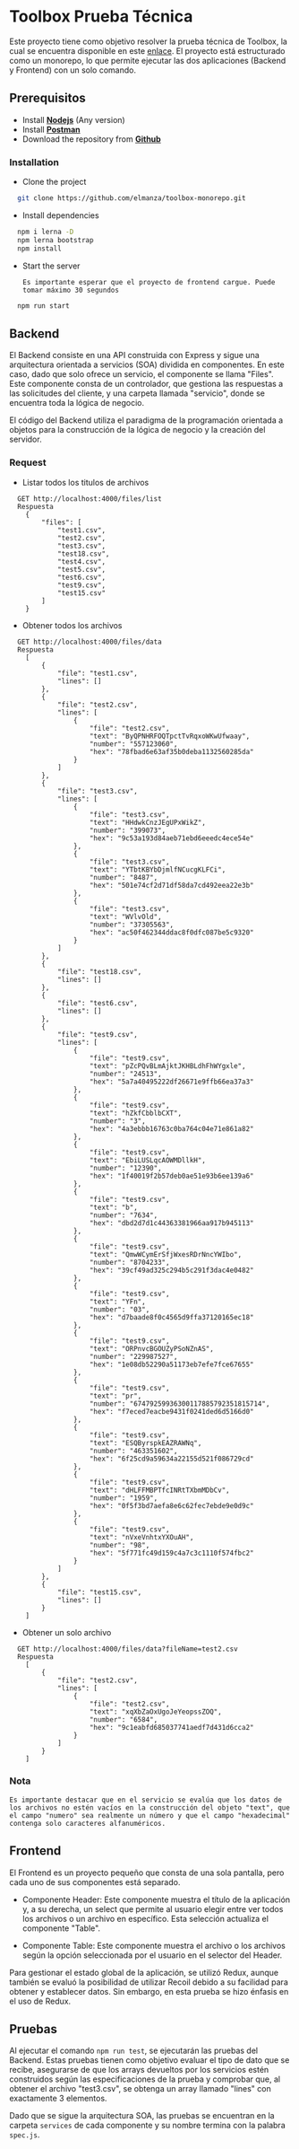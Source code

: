 # Toolbox Prueba Técnica

Este proyecto tiene como objetivo resolver la prueba técnica de Toolbox, la cual se encuentra disponible en este [enlace](https://tbxnet.applytojob.com/questionnaire/5fb6954bc1c6f/prospect_20230510203136_VO4AIUH7RSTLQ5R2/projob_20230510203136_9FLMWDOF2UX4Z2F3). El proyecto está estructurado como un monorepo, lo que permite ejecutar las dos aplicaciones (Backend y Frontend) con un solo comando.

## Prerequisitos

- Install [**Nodejs**](https://nodejs.org/en/) (Any version)
- Install [**Postman**](https://www.postman.com/)
- Download the repository from [**Github**](https://github.com/elmanza/toolbox-monorepo)

### Installation

- Clone the project

```bash
  git clone https://github.com/elmanza/toolbox-monorepo.git
```

- Install dependencies

```bash
  npm i lerna -D
  npm lerna bootstrap
  npm install
```

- Start the server

  `Es importante esperar que el proyecto de frontend cargue. Puede tomar máximo 30 segundos`

```bash
  npm run start
```

## Backend

El Backend consiste en una API construida con Express y sigue una arquitectura orientada a servicios (SOA) dividida en componentes. En este caso, dado que solo ofrece un servicio, el componente se llama "Files". Este componente consta de un controlador, que gestiona las respuestas a las solicitudes del cliente, y una carpeta llamada "servicio", donde se encuentra toda la lógica de negocio.

El código del Backend utiliza el paradigma de la programación orientada a objetos para la construcción de la lógica de negocio y la creación del servidor.

### Request

- Listar todos los titulos de archivos

```http
  GET http://localhost:4000/files/list
  Respuesta
    {
        "files": [
            "test1.csv",
            "test2.csv",
            "test3.csv",
            "test18.csv",
            "test4.csv",
            "test5.csv",
            "test6.csv",
            "test9.csv",
            "test15.csv"
        ]
    }
```

- Obtener todos los archivos

```http
  GET http://localhost:4000/files/data
  Respuesta
    [
        {
            "file": "test1.csv",
            "lines": []
        },
        {
            "file": "test2.csv",
            "lines": [
                {
                    "file": "test2.csv",
                    "text": "ByQPNHRFOQTpctTvRqxoWKwUfwaay",
                    "number": "557123060",
                    "hex": "78fbad6e63af35b0deba1132560285da"
                }
            ]
        },
        {
            "file": "test3.csv",
            "lines": [
                {
                    "file": "test3.csv",
                    "text": "HHdwkCnzJEgUPxWikZ",
                    "number": "399073",
                    "hex": "9c53a193d84aeb71ebd6eeedc4ece54e"
                },
                {
                    "file": "test3.csv",
                    "text": "YTbtKBYbDjmlfNCucgKLFCi",
                    "number": "8487",
                    "hex": "501e74cf2d71df58da7cd492eea22e3b"
                },
                {
                    "file": "test3.csv",
                    "text": "WVlvOld",
                    "number": "37305563",
                    "hex": "ac50f462344ddac8f0dfc087be5c9320"
                }
            ]
        },
        {
            "file": "test18.csv",
            "lines": []
        },
        {
            "file": "test6.csv",
            "lines": []
        },
        {
            "file": "test9.csv",
            "lines": [
                {
                    "file": "test9.csv",
                    "text": "pZcPQvBLmAjktJKHBLdhFhWYgxle",
                    "number": "24513",
                    "hex": "5a7a40495222df26671e9ffb66ea37a3"
                },
                {
                    "file": "test9.csv",
                    "text": "hZkfCbblbCXT",
                    "number": "3",
                    "hex": "4a3ebbb16763c0ba764c04e71e861a82"
                },
                {
                    "file": "test9.csv",
                    "text": "EbiLUSLqcAOWMDllkH",
                    "number": "12390",
                    "hex": "1f40019f2b57deb0ae51e93b6ee139a6"
                },
                {
                    "file": "test9.csv",
                    "text": "b",
                    "number": "7634",
                    "hex": "dbd2d7d1c44363381966aa917b945113"
                },
                {
                    "file": "test9.csv",
                    "text": "QmwWCymErSfjWxesRDrNncYWIbo",
                    "number": "8704233",
                    "hex": "39cf49ad325c294b5c291f3dac4e0482"
                },
                {
                    "file": "test9.csv",
                    "text": "YFn",
                    "number": "03",
                    "hex": "d7baade8f0c4565d9ffa37120165ec18"
                },
                {
                    "file": "test9.csv",
                    "text": "ORPnvcBGOUZyPSoNZnAS",
                    "number": "229987527",
                    "hex": "1e08db52290a51173eb7efe7fce67655"
                },
                {
                    "file": "test9.csv",
                    "text": "pr",
                    "number": "67479259936300117885792351815714",
                    "hex": "f7eced7eacbe9431f0241ded6d5166d0"
                },
                {
                    "file": "test9.csv",
                    "text": "ESQByrspkEAZRAWNq",
                    "number": "463351602",
                    "hex": "6f25cd9a59634a22155d521f086729cd"
                },
                {
                    "file": "test9.csv",
                    "text": "dHLFFMBPTfcINRtTXbmMDbCv",
                    "number": "1959",
                    "hex": "0f5f3bd7aefa8e6c62fec7ebde9e0d9c"
                },
                {
                    "file": "test9.csv",
                    "text": "nVxeVnhtxYXOuAH",
                    "number": "98",
                    "hex": "5f771fc49d159c4a7c3c1110f574fbc2"
                }
            ]
        },
        {
            "file": "test15.csv",
            "lines": []
        }
    ]
```

- Obtener un solo archivo

```http
  GET http://localhost:4000/files/data?fileName=test2.csv
  Respuesta
    [
        {
            "file": "test2.csv",
            "lines": [
                {
                    "file": "test2.csv",
                    "text": "xqXbZaOxUgoJeYeopssZOQ",
                    "number": "6584",
                    "hex": "9c1eabfd685037741aedf7d431d6cca2"
                }
            ]
        }
    ]
```

### Nota

`Es importante destacar que en el servicio se evalúa que los datos de los archivos no estén vacíos en la construcción del objeto "text", que el campo "numero" sea realmente un número y que el campo "hexadecimal" contenga solo caracteres alfanuméricos.`

## Frontend

El Frontend es un proyecto pequeño que consta de una sola pantalla, pero cada uno de sus componentes está separado.

- Componente Header: Este componente muestra el título de la aplicación y, a su derecha, un select que permite al usuario elegir entre ver todos los archivos o un archivo en específico. Esta selección actualiza el componente "Table".

- Componente Table: Este componente muestra el archivo o los archivos según la opción seleccionada por el usuario en el selector del Header.

Para gestionar el estado global de la aplicación, se utilizó Redux, aunque también se evaluó la posibilidad de utilizar Recoil debido a su facilidad para obtener y establecer datos. Sin embargo, en esta prueba se hizo énfasis en el uso de Redux.

## Pruebas

Al ejecutar el comando `npm run test`, se ejecutarán las pruebas del Backend. Estas pruebas tienen como objetivo evaluar el tipo de dato que se recibe, asegurarse de que los arrays devueltos por los servicios estén construidos según las especificaciones de la prueba y comprobar que, al obtener el archivo "test3.csv", se obtenga un array llamado "lines" con exactamente 3 elementos.

Dado que se sigue la arquitectura SOA, las pruebas se encuentran en la carpeta `services` de cada componente y su nombre termina con la palabra `spec.js`.
